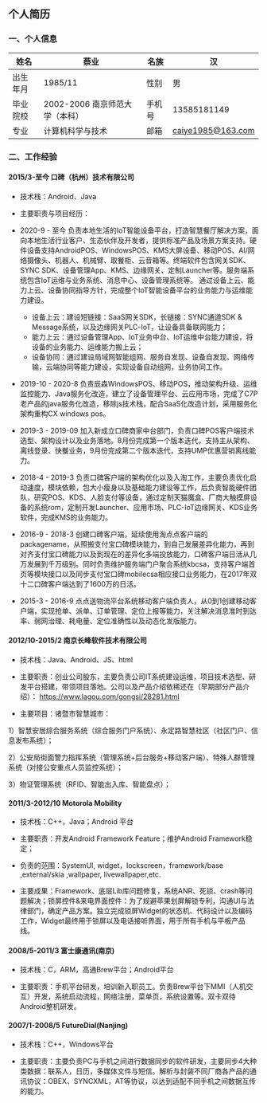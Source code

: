 ## 个人简历

### 一、个人信息

| 姓名     | 蔡业                           | 名族   | 汉               |
| -------- | ------------------------------ | ------ | ---------------- |
| 出生年月 | 1985/11                        | 性别 | 男     |
| 毕业院校 | 2002-2006 南京师范大学（本科） | 手机号   | 13585181149 |
| 专业     | 计算机科学与技术             | 邮箱       | caiye1985@163.com                 |



### 二、工作经验



#### 2015/3-至今    口碑（杭州）技术有限公司

- 技术栈：Android、Java

- 主要职责与项目经历：

 - 2020-9 - 至今 负责本地生活的IoT智能设备平台，打造智慧餐厅解决方案，面向本地生活行业客户、生态伙伴及开发者，提供标准产品及场景方案支持。硬件设备支持AndroidPOS、WindowsPOS、KMS大屏设备、移动POS、AI/网络摄像头、机器人、机械臂、取餐柜、云音箱等。终端软件包含网关SDK、SYNC SDK、设备管理App、KMS、边缘网关、定制Launcher等。服务端系统包含IoT运维与业务系统、消息中心、设备管理系统等。
  通过设备上云、能力上云、设备协同指导方针，完成整个IoT智能设备平台的业务能力与运维能力建设。  
    - 设备上云：建设短链接：SaaS网关SDK，长链接：SYNC通道SDK & Message系统，以及边缘网关PLC-IoT，让设备具备联网能力；
    - 能力上云：通过设备管理App、IoT业务中台、IoT运维中台能力建设，将设备的业务能力、运维能力搬上云；
    - 设备协同：通过建设局域网智能组网、服务自发现、设备自发现、网络传输，云端协同等能力建设，实现设备自动组网，业务协同工作。

 - 2019-10 - 2020-8 负责辰森WindowsPOS、移动POS，推动架构升级、运维监控能力、Java服务化改造，建立了设备管理平台、云应用市场，完成了C7P老产品的java服务化改造，移除js技术栈，配合SaaS化改造计划，采用服务化架构重构CX windows pos。

 - 2019-3 - 2019-09 加入新成立口碑商家中台部门，负责口碑POS客户端技术选型、架构设计以及业务落地。8月份完成第一个版本迭代，支持主从架构、离线登录、快餐业务，9月份完成第二个版本迭代，支持UMP优惠营销离线能力。

 - 2018-4 - 2019-3 负责口碑客户端的架构优化以及入淘工作，主要负责优化启动速度，模块依赖，包大小瘦身以及基础能力建设等工作，后负责智能硬件团队，研究POS、KDS、人脸支付等设备，通过定制天猫魔盒、厂商大触摸屏设备的系统rom，定制开发Launcher、应用市场、PLC-IoT边缘网关、KDS业务软件，完成KMS的业务能力。

 - 2016-9 - 2018-3 创建口碑客户端，延续使用淘点点客户端的packagename，从照搬支付宝口碑模块能力，到自己发展差异化能力，再到对齐支付宝口碑能力以及到现在的差异化多端投放能力，口碑客户端日活从几万发展到千万级别。同时负责维护服务端门户聚合系统kbcsa，支持客户端首页等模块接口以及同步支付宝口碑mobilecsa相应接口业务能力，在2017年双十二口碑客户端达到了1600万的日活。

 - 2015-3 - 2016-9 点点送物流平台系统移动客户端负责人，从0到1创建移动客户端，实现抢单、派单、订单管理、定位上报等能力，关注解决消息准时到达率、弱网治理、耗电量、定位准确性以及动态化发版能力。



#### 2012/10-2015/2    **南京长峰软件技术有限公司**

- 技术栈：Java、Android、JS、html

- 主要职责：创业公司股东，主要负责公司IT系统建设运维，项目技术选型、研发平台搭建，带领项目落地。公司以及产品介绍依稀还在（早期部分产品介绍）： https://www.lagou.com/gongsi/28281.html

- 主要项目：诸暨市智慧城市：

 1）智慧安居综合服务系统（综合服务门户系统）、永定路智慧社区（社区门户、信息发布系统）；

 2）公安局街面警力指挥系统（管理系统+后台服务+移动客户端）、特殊人群管理系统（对接公安重点人员监控系统）；

 3）物证管理系统（RFID、智能出入库、智能盘点）；





#### 2011/3-2012/10    **Motorola Mobility**

- 技术栈：C++，Java；Android 平台

- 主要职责：开发Android Framework Feature；维护Android Framework稳定；

- 负责的范围：SystemUI, widget，lockscreen，framework/base  ,external/skia ,wallpaper, livewallpaper,etc.

- 主要成果：Framework、底层Lib库问题修复，系统ANR、死锁、crash等问题解决；锁屏控件&来电界面控件：为了规避苹果划屏解锁专利，沟通UI与法律部门，确定产品方案。独立完成锁屏Widget的状态机、代码设计以及编码工作，Widget最终用于锁屏以及电话接听界面，用于所有手机与平板产品线。



#### 2008/5-2011/3    **富士康通讯(南京)**

- 技术栈：C，ARM，高通Brew平台；Android平台

- 主要职责：手机平台研发，培训新入职员工。负责Brew平台下MMI（人机交互）开发，系统启动流程，网络注册，菜单页，系统设置等。双卡双待Android整机研发。


#### 2007/1-2008/5    **FutureDial(Nanjing)**

- 技术栈：C++，Windows平台

- 主要职责：主要负责PC与手机之间进行数据同步的软件研发，主要同步4大种类数据：联系人，日历，多媒体文件与短信。解析与封装不同厂商各产品的通讯协议：OBEX、SYNCXML，AT等协议，以达到适配不同手机之间数据互传的能力。

